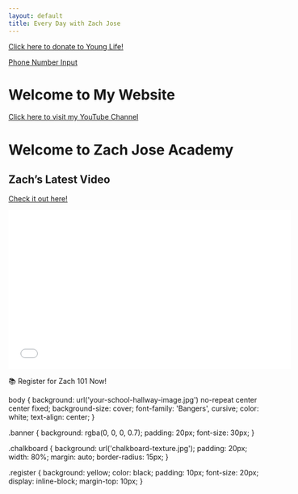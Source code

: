 ```yaml
---
layout: default
title: Every Day with Zach Jose
---
```


<a href="https://giving.younglife.org/s/?GiftType=Staff&Name=ZachJose&Sponsoring=Zach%20Jose&AppealCodeId=70141000000tvBDAAY&BypassDesignationPage=false&MissionUnitId=a2s410000002wa2AAA&MissionUnitName=Greater%20Roseville%2FAntelope&ClassCodeId=a2j41000000Nj93AAC&ClassCodeName=Operating&StaffId=0034100002PWJ3WAAX&StaffName=Zachariah%20Jose">Click here to donate to Young Life!</a>

[Phone Number Input](/phone-input.html)

# Welcome to My Website  
[Click here to visit my YouTube Channel](https://studio.youtube.com/video/ROXKM5FV6WY/edit)

<!DOCTYPE html>
<html lang="en">
<head>
  <meta charset="UTF-8">
  <meta name="viewport" content="width=device-width, initial-scale=1.0">
  <title>Every Day with Zach Jose</title>
  <link rel="stylesheet" href="styles.css">
  <link rel="preconnect" href="https://fonts.googleapis.com">
  <link href="https://fonts.googleapis.com/css2?family=Bangers&display=swap" rel="stylesheet">
</head>
<body>

  <div class="banner">
    <h1>Welcome to Zach Jose Academy</h1>
  </div>

  <div class="chalkboard">
    <h2>Zach’s Latest Video</h2>
    <p><a href="#">Check it out here!</a></p>
    <iframe width="560" height="315" src="[https://www.youtube.com/embed/YOUR_VIDEO_ID](https://youtu.be/ROXKM5FV6WY)" frameborder="0" allowfullscreen></iframe>
  </div>

  <div class="register">
    <p>📚 Register for Zach 101 Now!</p>
  </div>

</body>
</html>

body {
  background: url('your-school-hallway-image.jpg') no-repeat center center fixed;
  background-size: cover;
  font-family: 'Bangers', cursive;
  color: white;
  text-align: center;
}

.banner {
  background: rgba(0, 0, 0, 0.7);
  padding: 20px;
  font-size: 30px;
}

.chalkboard {
  background: url('chalkboard-texture.jpg');
  padding: 20px;
  width: 80%;
  margin: auto;
  border-radius: 15px;
}

.register {
  background: yellow;
  color: black;
  padding: 10px;
  font-size: 20px;
  display: inline-block;
  margin-top: 10px;
}
